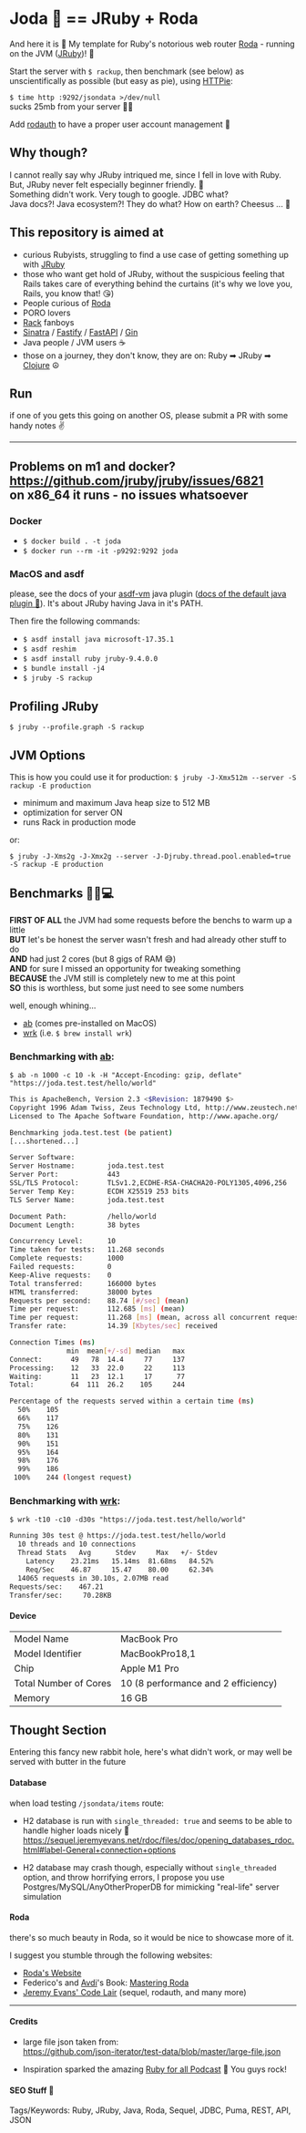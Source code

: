 # Joda 🖖 == JRuby + Roda

And here it is 🎉 My template for Ruby's notorious web router [Roda](https://roda.jeremyevans.net) - running on the JVM ([JRuby](https://www.jruby.org))! 🌋

Start the server with `$ rackup`, then benchmark (see below) as unscientifically as possible (but easy as pie), using [HTTPie](https://httpie.io):

`$ time http :9292/jsondata >/dev/null`  
sucks 25mb from your server 🧛‍♀️

Add [rodauth](https://github.com/jeremyevans/rodauth) to have a proper user account management 🤯

## Why though?

I cannot really say why JRuby intriqued me, since I fell in love with Ruby.
But, JRuby never felt especially beginner friendly. 😬  
Something didn't work. Very tough to google. JDBC what?  
Java docs?! Java ecosystem?! They do what? How on earth? Cheesus ... 🤢

## This repository is aimed at

- curious Rubyists, struggling to find a use case of getting something up with [JRuby](https://www.jruby.org)
- those who want get hold of JRuby, without the suspicious feeling that Rails takes care of everything behind the curtains (it's why we love you, Rails, you know that! 😘)
- People curious of [Roda](https://roda.jeremyevans.net)
- PORO lovers
- [Rack](https://github.com/rack/rack) fanboys
- [Sinatra](https://sinatrarb.com) / [Fastify](https://www.fastify.io) / [FastAPI](https://fastapi.tiangolo.com) / [Gin](https://github.com/gin-gonic/gin)
- Java people / JVM users ☕️
- those on a journey, they don't know, they are on: Ruby ➡ JRuby ➡ [Clojure](https://clojure.org/guides/getting_started) ☮️

## Run

if one of you gets this going on another OS, please submit a PR with some handy notes ✌️

---
Problems on m1 and docker? https://github.com/jruby/jruby/issues/6821  
on x86_64 it runs - no issues whatsoever
---

### Docker

- `$ docker build . -t joda`
- `$ docker run --rm -it -p9292:9292 joda`

### MacOS and asdf

please, see the docs of your [asdf-vm](https://asdf-vm.com) java plugin ([docs of the default java plugin 📖](https://github.com/halcyon/asdf-java#java_home)). It's about JRuby having Java in it's PATH.

Then fire the following commands:

- `$ asdf install java microsoft-17.35.1`
- `$ asdf reshim`
- `$ asdf install ruby jruby-9.4.0.0`
- `$ bundle install -j4`
- `$ jruby -S rackup`

## Profiling JRuby

`$ jruby --profile.graph -S rackup`

## JVM Options

This is how you could use it for production:
`$ jruby -J-Xmx512m --server -S rackup -E production`

- minimum and maximum Java heap size to 512 MB
- optimization for server ON
- runs Rack in production mode

or:

`$ jruby -J-Xms2g -J-Xmx2g --server -J-Djruby.thread.pool.enabled=true -S rackup -E production`

## Benchmarks 🥼🧪💻

**FIRST OF ALL** the JVM had some requests before the benchs to warm up a little  
**BUT** let's be honest the server wasn't fresh and had already other stuff to do  
**AND** had just 2 cores (but 8 gigs of RAM 😅)  
**AND** for sure I missed an opportunity for tweaking something  
**BECAUSE** the JVM still is completely new to me at this point  
**SO** this is worthless, but some just need to see some numbers

well, enough whining...

- [ab](https://httpd.apache.org/docs/2.4/programs/ab.html) (comes pre-installed on MacOS)
- [wrk](https://github.com/wg/wrk) (i.e. `$ brew install wrk`)

### Benchmarking with [ab](https://httpd.apache.org/docs/2.4/programs/ab.html):

`$ ab -n 1000 -c 10 -k -H "Accept-Encoding: gzip, deflate" "https://joda.test.test/hello/world"`

```bash
This is ApacheBench, Version 2.3 <$Revision: 1879490 $>
Copyright 1996 Adam Twiss, Zeus Technology Ltd, http://www.zeustech.net/
Licensed to The Apache Software Foundation, http://www.apache.org/

Benchmarking joda.test.test (be patient)
[...shortened...]

Server Software:
Server Hostname:        joda.test.test
Server Port:            443
SSL/TLS Protocol:       TLSv1.2,ECDHE-RSA-CHACHA20-POLY1305,4096,256
Server Temp Key:        ECDH X25519 253 bits
TLS Server Name:        joda.test.test

Document Path:          /hello/world
Document Length:        38 bytes

Concurrency Level:      10
Time taken for tests:   11.268 seconds
Complete requests:      1000
Failed requests:        0
Keep-Alive requests:    0
Total transferred:      166000 bytes
HTML transferred:       38000 bytes
Requests per second:    88.74 [#/sec] (mean)
Time per request:       112.685 [ms] (mean)
Time per request:       11.268 [ms] (mean, across all concurrent requests)
Transfer rate:          14.39 [Kbytes/sec] received

Connection Times (ms)
              min  mean[+/-sd] median   max
Connect:       49   78  14.4     77     137
Processing:    12   33  22.0     22     113
Waiting:       11   23  12.1     17      77
Total:         64  111  26.2    105     244

Percentage of the requests served within a certain time (ms)
  50%    105
  66%    117
  75%    126
  80%    131
  90%    151
  95%    164
  98%    176
  99%    186
 100%    244 (longest request)
```

### Benchmarking with [wrk](https://github.com/wg/wrk):

`$ wrk -t10 -c10 -d30s "https://joda.test.test/hello/world"`

```bash
Running 30s test @ https://joda.test.test/hello/world
  10 threads and 10 connections
  Thread Stats   Avg      Stdev     Max   +/- Stdev
    Latency    23.21ms   15.14ms  81.68ms   84.52%
    Req/Sec    46.87     15.47    80.00     62.34%
  14065 requests in 30.10s, 2.07MB read
Requests/sec:    467.21
Transfer/sec:     70.28KB
```

#### Device

|                       |                                     |
| --------------------- | ----------------------------------- |
| Model Name            | MacBook Pro                         |
| Model Identifier      | MacBookPro18,1                      |
| Chip                  | Apple M1 Pro                        |
| Total Number of Cores | 10 (8 performance and 2 efficiency) |
| Memory                | 16 GB                               |

## Thought Section

Entering this fancy new rabbit hole, here's what didn't work, or may well be served with butter in the future

#### Database

when load testing `/jsondata/items` route:

- H2 database is run with `single_threaded: true` and seems to be able to handle higher loads nicely 👏
  https://sequel.jeremyevans.net/rdoc/files/doc/opening_databases_rdoc.html#label-General+connection+options

- H2 database may crash though, especially without `single_threaded` option, and throw horrifying errors, I propose you use Postgres/MySQL/AnyOtherProperDB for mimicking "real-life" server simulation

#### Roda

there's so much beauty in Roda, so it would be nice to showcase more of it.

I suggest you stumble through the following websites:

- [Roda's Website](https://roda.jeremyevans.net)
- Federico's and [Avdi](https://avdi.codes)'s Book: [Mastering Roda](https://fiachetti.gitlab.io/mastering-roda/)
- [Jeremy Evans' Code Lair](https://code.jeremyevans.net/ruby.html) (sequel, rodauth, and many more)

---

#### Credits

- large file json taken from:  
  https://github.com/json-iterator/test-data/blob/master/large-file.json

- Inspiration sparked the amazing [Ruby for all Podcast](https://www.rubyforall.com/) 👋 You guys rock!

#### SEO Stuff 🤭

Tags/Keywords: Ruby, JRuby, Java, Roda, Sequel, JDBC, Puma, REST, API, JSON
